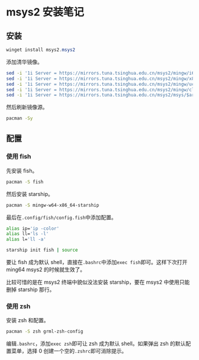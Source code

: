 # msys2 安装笔记

## 安装

```powershell
winget install msys2.msys2
```

添加清华镜像。

```sh
sed -i '1i Server = https://mirrors.tuna.tsinghua.edu.cn/msys2/mingw/i686' /etc/pacman.d/mirrorlist.mingw32
sed -i '1i Server = https://mirrors.tuna.tsinghua.edu.cn/msys2/mingw/x86_64' /etc/pacman.d/mirrorlist.mingw64
sed -i '1i Server = https://mirrors.tuna.tsinghua.edu.cn/msys2/mingw/ucrt64' /etc/pacman.d/mirrorlist.ucrt64
sed -i '1i Server = https://mirrors.tuna.tsinghua.edu.cn/msys2/mingw/clang64' /etc/pacman.d/mirrorlist.clang64
sed -i '1i Server = https://mirrors.tuna.tsinghua.edu.cn/msys2/msys/$arch' /etc/pacman.d/mirrorlist.msys
```

然后刷新镜像源。

```sh
pacman -Sy
```

## 配置

### 使用 fish

先安装 fish。

```sh
pacman -S fish
```

然后安装 starship。

```sh
pacman -S mingw-w64-x86_64-starship
```

最后在`.config/fish/config.fish`中添加配置。

```sh
alias ip='ip -color'
alias ll='ls -l'
alias l='ll -a'

starship init fish | source
```

要让 fish 成为默认 shell，直接在`.bashrc`中添加`exec fish`即可。这样下次打开 ming64 msys2 的时候就生效了。

比较可惜的是在 msys2 终端中貌似没法安装 starship，要在 msys2 中使用只能删掉 starship 那行。

### 使用 zsh

安装 zsh 和配置。

```sh
pacman -S zsh grml-zsh-config
```

编辑`.bashrc`，添加`exec zsh`即可让 zsh 成为默认 shell。如果弹出 zsh 的默认配置菜单，选择 0 创建一个空的`.zshrc`即可消除提示。
